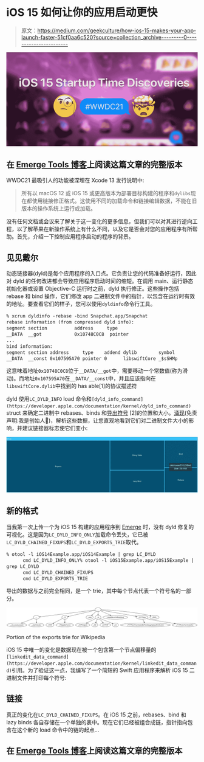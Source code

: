 # iOS 15 如何让你的应用启动更快

> 原文：<https://medium.com/geekculture/how-ios-15-makes-your-app-launch-faster-51cf0aa6c520?source=collection_archive---------0----------------------->

![](img/8ebcd72966b516e26b4ab70bb397c78f.png)

## 在 [Emerge Tools 博客](https://www.emergetools.com/blog/posts/iOS15LaunchTime)上阅读这篇文章的完整版本

WWDC21 最吸引人的功能被深埋在 Xcode 13 发行说明中:

> 所有以 macOS 12 或 iOS 15 或更高版本为部署目标构建的程序和`dylibs`现在都使用链接修正格式。这使用不同的加载命令和链接编辑数据，不能在旧版本的操作系统上运行或加载。

没有任何文档或会议来了解关于这一变化的更多信息，但我们可以对其进行逆向工程，以了解苹果在新操作系统上有什么不同，以及它是否会对您的应用程序有所帮助。首先，介绍一下控制应用程序启动的程序的背景。

## 见见戴尔

动态链接器(dyld)是每个应用程序的入口点。它负责让您的代码准备好运行，因此对 dyld 的任何改进都会导致应用程序启动时间的缩短。在调用 main、运行静态初始化器或设置 Objective-C 运行时之前，dyld 执行修正。这些操作包括 rebase 和 bind 操作，它们修改 app 二进制文件中的指针，以包含在运行时有效的地址。要查看它们的样子，您可以使用`dyldinfo`命令行工具。

```
% xcrun dyldinfo -rebase -bind Snapchat.app/Snapchat
rebase information (from compressed dyld info):
segment section          address     type
__DATA  __got            0x10748C0C8  pointer
...
bind information:
segment section address     type    addend dylib        symbol
__DATA  __const 0x107595A70 pointer 0      libswiftCore _$sSHMp
```

这意味着地址`0x10748C0C8`位于`__DATA/__got`中，需要移动一个常数值(称为滑动)。而地址`0x107595A70`在`__DATA/__const`中，并且应该指向在`libswiftCore.dylib`中找到的 has able[1]的协议描述符

dyld 使用`LC_DYLD_INFO` load 命令和`[dyld_info_command](https://developer.apple.com/documentation/kernel/dyld_info_command)` struct 来确定二进制中 rebases、binds 和[导出符号](https://github.com/qyang-nj/llios/blob/main/exported_symbol/README.md) [2]的位置和大小。[涌现](https://emergetools.com)(免责声明:我是创始人😬)，解析这些数据，让您直观地看到它们对二进制文件大小的影响，并建议链接器标志使它们变小:

![](img/66a8f63f81002c444d2d52f1e8f3c5cd.png)

## 新的格式

当我第一次上传一个为 iOS 15 构建的应用程序到 [Emerge](https://emergetools.com) 时，没有 dyld 修复的可视化。这是因为`LC_DYLD_INFO_ONLY`加载命令丢失，它已被`LC_DYLD_CHAINED_FIXUPS`和`LC_DYLD_EXPORTS_TRIE`取代。

```
% otool -l iOS14Example.app/iOS14Example | grep LC_DYLD
      cmd LC_DYLD_INFO_ONLY% otool -l iOS15Example.app/iOS15Example | grep LC_DYLD
      cmd LC_DYLD_CHAINED_FIXUPS
      cmd LC_DYLD_EXPORTS_TRIE
```

导出的数据与之前完全相同，是一个 trie，其中每个节点代表一个符号名的一部分。

![](img/50b2bba7eabc72f47499df134e5bd9f7.png)

Portion of the exports trie for Wikipedia

iOS 15 中唯一的变化是数据现在被一个包含第一个节点偏移量的`[linkedit_data_command](https://developer.apple.com/documentation/kernel/linkedit_data_command)`引用。为了验证这一点，我编写了一个简短的 Swift 应用程序来解析 iOS 15 二进制文件并打印每个符号:

## 链接

真正的变化在`LC_DYLD_CHAINED_FIXUPS`。在 iOS 15 之前，rebases、bind 和 lazy binds 各自存储在一个单独的表中。现在它们已经被组合成链，指针指向包含在这个新的 load 命令中的链的起点…

## 在 [Emerge Tools 博客](https://www.emergetools.com/blog/posts/iOS15LaunchTime)上阅读这篇文章的完整版本